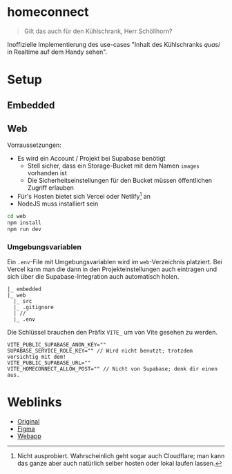 # homeconnect

> Gilt das auch für den Kühlschrank, Herr Schöllhorn?

Inoffizielle Implementierung des use-cases "Inhalt des Kühlschranks *quasi* in Realtime auf dem Handy sehen".

# Setup

## Embedded

## Web

Vorraussetzungen:
- Es wird ein Account / Projekt bei Supabase benötigt
  - Stell sicher, dass ein Storage-Bucket mit dem Namen `images` vorhanden ist
  - Die Sicherheitseinstellungen für den Bucket müssen öffentlichen Zugriff erlauben 
- Für's Hosten bietet sich Vercel oder Netlify[^1] an
- NodeJS muss installiert sein

```Bash
cd web
npm install
npm run dev
```

### Umgebungsvariablen

Ein `.env`-File mit Umgebungsvariablen wird im `web`-Verzeichnis platziert.
Bei Vercel kann man die dann in den Projekteinstellungen auch eintragen und sich über die Supabase-Integration auch automatisch holen.

```
|_ embedded
|_ web
  |_ src
  |_ .gitignore
  | //
  |_ .env
 ```
 
 Die Schlüssel brauchen den Präfix `VITE_` um von Vite gesehen zu werden.
 
 ```
 VITE_PUBLIC_SUPABASE_ANON_KEY=""
 SUPABASE_SERVICE_ROLE_KEY="" // Wird nicht benutzt; trotzdem vorsichtig mit dem!
 VITE_PUBLIC_SUPABASE_URL=""
 VITE_HOMECONNECT_ALLOW_POST="" // Nicht von Supabase; denk dir einen aus.
 ```

# Weblinks

- [Original](https://youtu.be/5EVf9a-nji4)
- [Figma](https://www.figma.com/file/rZGK06YEz8hBJKbGzTQDFX/homeconnect)
- [Webapp](https://www.homeconnect.bent.party)

[^1]: Nicht ausprobiert. Wahrscheinlich geht sogar auch Cloudflare; man kann das ganze aber auch natürlich selber hosten oder lokal laufen lassen.
